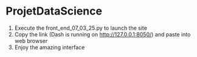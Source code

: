 # ProjetDataScience
1. Execute the front_end_07_03_25.py to launch the site
2. Copy the link (Dash is running on http://127.0.0.1:8050/) and paste into web browser
3. Enjoy the amazing interface